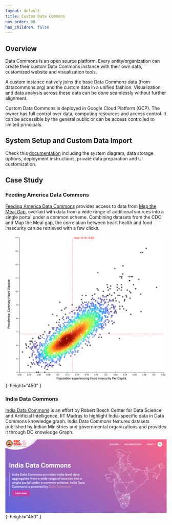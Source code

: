```yaml
---
layout: default
title: Custom Data Commons
nav_order: 90
has_children: false
---
```


## Overview

Data Commons is an open source platform. Every entity/organization can create
their custom Data Commons instance with their own data, customized website and
visualization tools.

A custom instance natively joins the base Data Commons data (from
datacommons.org) and the custom data in a unified fashion. Visualization and
data analysis across these data can be done seamlessly without further
alignment.

Custom Data Commons is deployed in Google Cloud Platform (GCP). The owner has
full control over data, computing resources and access control. It can be
accessible by the general public or can be access controlled to limited
principals.

## System Setup and Custom Data Import

Check this
[documentation](https://github.com/datacommonsorg/website/blob/master/custom_dc/README.md)
including the system diagram, data storage options, deployment instructions, private
data preparation and UI customization.

## Case Study

### Feeding America Data Commons

[Feeding America Data Commons](https://datacommons.feedingamerica.org/) provides access to data from [Map the Meal Gap](https://map.feedingamerica.org/),
overlaid with data from a wide range of additional sources into a single
portal under a common scheme. Combining datasets from the CDC and Map the Meal gap, the correlation between
heart health and food insecurity can be retrieved with a few clicks.

![fa](/assets/images/custom_dc/home-heart-food.png){: height="450" }

### India Data Commons

[India Data Commons](https://datacommons.iitm.ac.in/) is an effort by Robert Bosch Center for Data Science and
Artificial Intelligence, IIT Madras to highlight India-specific data in Data
Commons knowledge graph. India Data Commons features datasets published by
Indian Ministries and governmental organizations and provides it through DC
knowledge Graph.

![iitm](/assets/images/custom_dc/iitm.png){: height="450" }
